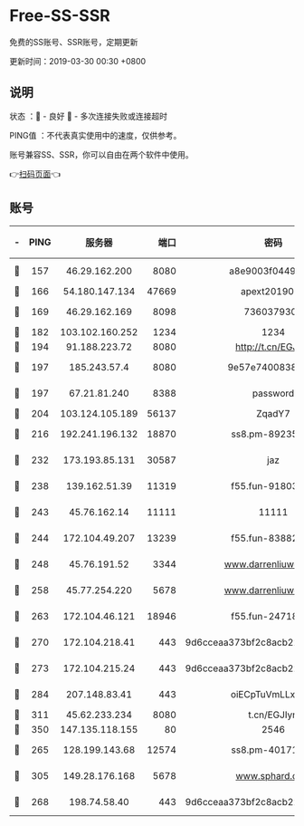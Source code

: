 # Free-SS-SSR

免费的SS账号、SSR账号，定期更新

更新时间：2019-03-30 00:30 +0800

## 说明

状态     ：🙂 - 良好 🙁 - 多次连接失败或连接超时

PING值   ：不代表真实使用中的速度，仅供参考。

账号兼容SS、SSR，你可以自由在两个软件中使用。

👉[扫码页面](https://liesauer.github.io/Free-SS-SSR/)👈

## 账号

|-|PING|服务器|端口|密码|加密方式|区域|
|:----:|:----:|:-----:|-----:|:----:|:----:|:----:|
|🙂|157|46.29.162.200|8080|a8e9003f0449cea5|chacha20-ietf|RU|
|🙂|166|54.180.147.134|47669|apext2019001|chacha20|KR|
|🙂|169|46.29.162.169|8098|7360379305|aes-256-cfb||
|🙂|182|103.102.160.252|1234|1234|rc4-md5|JP|
|🙂|194|91.188.223.72|8080|http://t.cn/EGJIyrl|rc4-md5|RU|
|🙂|197|185.243.57.4|8080|9e57e7400838a01e|chacha20-ietf|US|
|🙂|197|67.21.81.240|8388|password|aes-256-cfb|US|
|🙂|204|103.124.105.189|56137|ZqadY7|chacha20|US|
|🙂|216|192.241.196.132|18870|ss8.pm-89235292|aes-256-cfb|US|
|🙂|232|173.193.85.131|30587|jaz|aes-256-cfb|US|
|🙂|238|139.162.51.39|11319|f55.fun-91803010|aes-256-cfb|SG|
|🙂|243|45.76.162.14|11111|11111|aes-256-cfb|SG|
|🙂|244|172.104.49.207|13239|f55.fun-83882442|aes-256-cfb|SG|
|🙂|248|45.76.191.52|3344|www.darrenliuwei.com|aes-256-cfb|JP|
|🙂|258|45.77.254.220|5678|www.darrenliuwei.com|aes-256-cfb|SG|
|🙂|263|172.104.46.121|18946|f55.fun-24718503|aes-256-cfb|SG|
|🙂|270|172.104.218.41|443|9d6cceaa373bf2c8acb22e60b6a58be6|aes-256-cfb|US|
|🙂|273|172.104.215.24|443|9d6cceaa373bf2c8acb22e60b6a58be6|aes-256-cfb|US|
|🙂|284|207.148.83.41|443|oiECpTuVmLLxk4Ts|aes-256-cfb|AU|
|🙂|311|45.62.233.234|8080|t.cn/EGJIyrl|rc4-md5|CA|
|🙂|350|147.135.118.155|80|2546|chacha20|US|
|🙂|265|128.199.143.68|12574|ss8.pm-40171422|aes-256-cfb|SG|
|🙂|305|149.28.176.168|5678|www.sphard.com|aes-256-cfb|AU|
|🙁|268|198.74.58.40|443|9d6cceaa373bf2c8acb22e60b6a58be6|aes-256-cfb|US|
